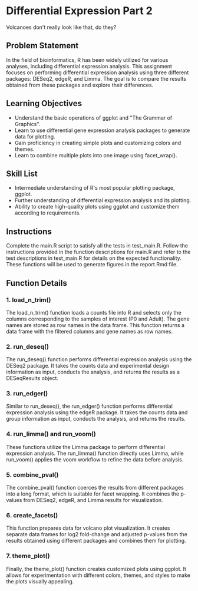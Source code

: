 # Differential Expression Part 2

Volcanoes don't really look like that, do they?

## Problem Statement

In the field of bioinformatics, R has been widely utilized for various analyses, including differential expression analysis. This assignment focuses on performing differential expression analysis using three different packages: DESeq2, edgeR, and Limma. The goal is to compare the results obtained from these packages and explore their differences.

## Learning Objectives

- Understand the basic operations of ggplot and "The Grammar of Graphics".
- Learn to use differential gene expression analysis packages to generate data for plotting.
- Gain proficiency in creating simple plots and customizing colors and themes.
- Learn to combine multiple plots into one image using facet_wrap().

## Skill List

- Intermediate understanding of R's most popular plotting package, ggplot.
- Further understanding of differential expression analysis and its plotting.
- Ability to create high-quality plots using ggplot and customize them according to requirements.

## Instructions

Complete the main.R script to satisfy all the tests in test_main.R. Follow the instructions provided in the function descriptions for main.R and refer to the test descriptions in test_main.R for details on the expected functionality. These functions will be used to generate figures in the report.Rmd file.

## Function Details

### 1. load_n_trim()

The load_n_trim() function loads a counts file into R and selects only the columns corresponding to the samples of interest (P0 and Adult). The gene names are stored as row names in the data frame. This function returns a data frame with the filtered columns and gene names as row names.

### 2. run_deseq()

The run_deseq() function performs differential expression analysis using the DESeq2 package. It takes the counts data and experimental design information as input, conducts the analysis, and returns the results as a DESeqResults object.

### 3. run_edger()

Similar to run_deseq(), the run_edger() function performs differential expression analysis using the edgeR package. It takes the counts data and group information as input, conducts the analysis, and returns the results.

### 4. run_limma() and run_voom()

These functions utilize the Limma package to perform differential expression analysis. The run_limma() function directly uses Limma, while run_voom() applies the voom workflow to refine the data before analysis.

### 5. combine_pval()

The combine_pval() function coerces the results from different packages into a long format, which is suitable for facet wrapping. It combines the p-values from DESeq2, edgeR, and Limma results for visualization.

### 6. create_facets()

This function prepares data for volcano plot visualization. It creates separate data frames for log2 fold-change and adjusted p-values from the results obtained using different packages and combines them for plotting.

### 7. theme_plot()

Finally, the theme_plot() function creates customized plots using ggplot. It allows for experimentation with different colors, themes, and styles to make the plots visually appealing.

